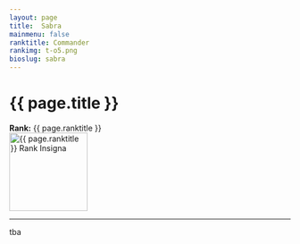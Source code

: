 ```yaml
---
layout: page
title:  Sabra
mainmenu: false
ranktitle: Commander
rankimg: t-o5.png
bioslug: sabra
---
```

# {{ page.title }}
**Rank:** {{ page.ranktitle }}  
<img src="//img.sigma-division.com/ranks/{{ page.rankimg }}" width="140" class="img-fluid" alt="{{ page.ranktitle }} Rank Insigna">  

---
tba